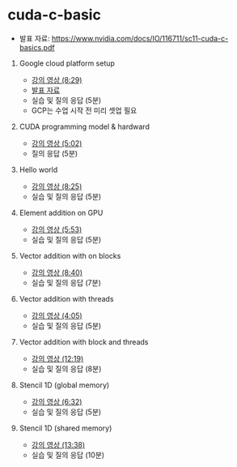 # cuda-c-basic

- 발표 자료: https://www.nvidia.com/docs/IO/116711/sc11-cuda-c-basics.pdf





1. Google cloud platform setup 
    - [강의 영상 (8:29)](https://youtu.be/UhpAnXlf8pE)
    - [발표 자료](https://docs.google.com/presentation/d/10pargNKquzYIjKaNtTf2TKLyYgWFlZsDBmXXtzih8CY/edit?usp=sharing)
    - 실습 및 질의 응답 (5분)
    - GCP는 수업 시작 전 미리 셋업 필요 

2. CUDA programming model & hardward 
    - [강의 영상 (5:02)](https://youtu.be/Ke6B1LKXAbw)
    - 질의 응답 (5분)

3. Hello world  
    - [강의 영상 (8:25)](https://youtu.be/oem8nErxZI4)
    - 실습 및 질의 응답 (5분)

4. Element addition on GPU
    - [강의 영상 (5:53)](https://youtu.be/8KizcrWpXqo)
    - 실습 및 질의 응답 (5분)

5. Vector addition with on blocks
    - [강의 영상 (8:40)](https://youtu.be/xlmUGwrguCg)
    - 실습 및 질의 응답 (7분)

6. Vector addition with threads
    - [강의 영상 (4:05)](https://youtu.be/DkCnxCHsmuE)
    - 실습 및 질의 응답 (5분)

7. Vector addition with block and threads
    - [강의 영상 (12:19)](https://youtu.be/Yy1cLPBsIxA)
    - 실습 및 질의 응답 (8분)

8. Stencil 1D (global memory)
    - [강의 영상 (6:32)](https://youtu.be/mPd_E-G4pAk)
    - 실습 및 질의 응답 (5분)

9. Stencil 1D (shared memory)
    - [강의 영상 (13:38)](https://youtu.be/pBCHqWC9OW0)
    - 실습 및 질의 응답 (10분)




